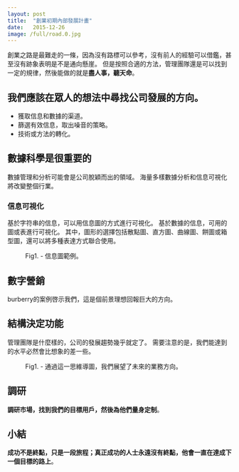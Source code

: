 ```yaml
---
layout: post
title:  "創業初期內部發展計畫"
date:   2015-12-26
image: /full/road.0.jpg
---
```


創業之路是最難走的一條，因為沒有路標可以參考，沒有前人的經驗可以借鑑，甚至沒有跡象表明是不是通向懸崖。
但是按照合適的方法，管理團隊還是可以找到一定的規律，然後能做的就是**盡人事，聽天命**。

## 我們應該在眾人的想法中尋找公司發展的方向。

- 獲取信息和數據的渠道。
- 篩選有效信息，取出噪音的策略。
- 技術或方法的轉化。

## 數據科學是很重要的

數據管理和分析可能會是公司脫穎而出的領域。
海量多樣數據分析和信息可視化將改變整個行業。

### 信息可視化
基於字符串的信息，可以用信息圖的方式進行可視化。
基於數據的信息，可用的圖或表進行可視化。
其中，圖形的選擇包括散點圖、直方圖、曲線圖、餅圖或箱型圖，還可以將多種表達方式聯合使用。

<figure>
	<img src="{{ '/assets/img/infovisual/infograph.jpg' | prepend: site.baseurl }}" alt=""> 
	<figcaption>Fig1. - 信息圖範例。</figcaption>
</figure>


## 數字營銷
burberry的案例啓示我們，這是個前景理想回報巨大的方向。

## 結構決定功能
管理團隊是什麼樣的，公司的發展趨勢幾乎就定了。
需要注意的是，我們能達到的水平必然會比想象的差一些。


<figure>
	<img src="{{ '/assets/img//svg/direction.svg' | prepend: site.baseurl }}" alt=""> 
	<figcaption>Fig1. - 通過這一思維導圖，我們展望了未來的業務方向。</figcaption>
</figure>

## 調研
**調研市場，找到我們的目標用戶，然後為他們量身定制**。


## 小結
**成功不是終點，只是一段旅程；真正成功的人士永遠沒有終點，他會一直在達成下一個目標的路上**。